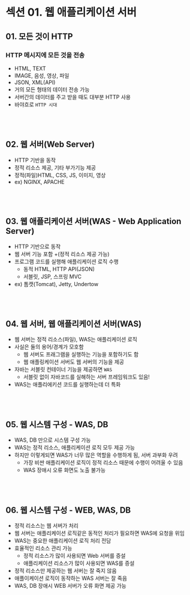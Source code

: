 # 섹션 01. 웹 애플리케이션 서버
## 01. 모든 것이 HTTP
### HTTP 메시지에 모든 것을 전송
- HTML, TEXT
- IMAGE, 음성, 영상, 파일
- JSON, XML(API)
- 거의 모든 형태의 데이터 전송 가능
- 서버간의 데이터를 주고 받을 때도 대부분 HTTP 사용
- 바야흐로 `HTTP 시대`  
<br/><br/><br/>

## 02. 웹 서버(Web Server)
- HTTP 기반을 동작
- 정적 리소스 제공, 기타 부가기능 제공
- 정적(파일)HTML, CSS,  JS, 이미지, 영상
- ex) NGINX, APACHE  
<br/><br/><br/>

## 03. 웹 애플리케이션 서버(WAS - Web Application Server)
- HTTP 기반으로 동작
- 웹 서버 기능 포함 +(정적 리소스 제공 가능)
- 프로그램 코드를 실행해 애플리케이션 로직 수행
	- 동적 HTML, HTTP API(JSON)
	- 서블릿, JSP, 스프링 MVC
- ex) 톰캣(Tomcat), Jetty, Undertow  
<br/><br/><br/>

## 04. 웹 서버, 웹 애플리케이션 서버(WAS)
- 웹 서버는 정적 리소스(파일), WAS는 애플리케이션 로직
- 사실은 둘의 용어/경계가 모호함
	- 웹 서버도 프래그램을 실행하는 기능을 포함하기도 함
	- 웹 애플링케이션 서버도 웹 서버의 기능을 제공
- 자바는 서블릿 컨테이너 기능을 제공하면 `WAS`
	- 서블릿 없이 자바코드를 실해하는 서버 프레임워크도 있음!
- WAS는 애플리에키션 코드를 실행하는데 더 특화  
<br/><br/><br/>

## 05. 웹 시스템 구성 - WAS, DB
- WAS, DB 만으로 시스템 구성 가능
- WAS는 정적 리소스, 애플리케이션 로직 모두 제공 가능
- 하지만 이렇게되면 WAS가 너무 많은 역할을 수행하게 됨, 서버 과부화 우려
	- 가장 비싼 애플리케이션 로직이 정적 리소스 때문에 수행이 어려울 수 있음
	- WAS 장애시 오류 화면도 노출 불가능  
<br/><br/><br/>

## 06. 웹 시스템 구성 - WEB, WAS, DB
- 정적 리소스는 웹 서버가 처리
- 웹 서버는 애플리케이션 로직같은 동적인 처리가 필요하면 WAS에 요청을 위임
- WAS는 중요한 애플리케이션 로직 처리 전담
- 효율적인 리소스 관리 가능
	- 정적 리소스가 많이 사용되면 Web 서버를 증설
	- 애플리케이션 리소스가 많이 사용되면 WAS를 증설
- 정적 리소스만 제공하는 웹 서버는 잘 죽지 않음
- 애플이케이션 로직이 동작하는 WAS 서버는 잘 죽음
- WAS, DB 장애시 WEB 서버가 오류 화면 제공 가능